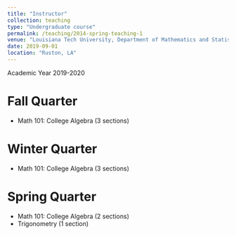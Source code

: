 ```yaml
---
title: "Instructor"
collection: teaching
type: "Undergraduate course"
permalink: /teaching/2014-spring-teaching-1
venue: "Louisiana Tech University, Department of Mathematics and Statisitics"
date: 2019-09-01
location: "Ruston, LA"
---
```


Academic Year 2019-2020

Fall Quarter 
======
* Math 101: College Algebra (3 sections)

Winter Quarter 
======
* Math 101: College Algebra (3 sections)

Spring Quarter 
======
* Math 101: College Algebra (2 sections)
* Trigonometry (1 section)